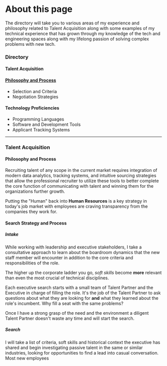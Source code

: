 # About this page
The directory will take you to various areas of my experience and philosophy related to Talent Acquisition along with some examples of my technical experience that has grown through my knowledge of the tech and engineering spaces along with my lifelong passion of solving complex problems with new tech. 


### Directory
#### Talent Acquisition
#### [Philosophy and Process](#philosophy-and-process-1)
- Selection and Criteria
- Negotiation Strategies

#### Technology Proficiencies
- Programming Languages
- Software and Development Tools
- Applicant Tracking Systems



---

### Talent Acquisition
#### Philosophy and Process
Recruiting talent of any scope in the current market requires integration of  modern data analytics, tracking systems, and intuitive sourcing strategies that allow the professional recruiter to utilize these tools to better complete the core function of communicating with talent and winning them for the organizations further growth. 

Putting the "Human" back into **Human Resources** is a key strategy in today's job market with employees are craving transparency from the companies they work for. 

#### Search Strategy and Process

##### Intake 
While working with leadership and executive stakeholders, I take a consultative approach to learn about the boardroom dynamics that the new staff member will encounter in addition to the core criteria and responsibilities of the role. 

The higher up the corporate ladder you go, *soft skills* become **more** relevant than even the most crucial of technical disciplines. 

Each executive search starts with a small team of Talent Partner and the Executive in charge of filling the role. It's the job of the Talent Partner to ask questions about what they are looking for **and** what they learned about the role's incumbent. Why fill a seat with the same problems?

Once I have a strong grasp of the need and the environment a diligent Talent Partner doesn't waste any time and will start the search. 

##### Search
I will take a list of criteria, soft skills and historical context the executive has shared and begin investigating passive talent in the same or similar industries, looking for opportunities to find a lead into casual conversation. Most new employees

